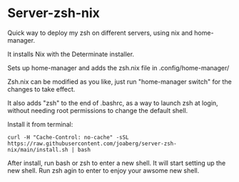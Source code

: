 # Server-zsh-nix
Quick way to deploy my zsh on different servers, using nix and home-manager.

It installs Nix with the Determinate installer.

Sets up home-manager and adds the zsh.nix file in .config/home-manager/

Zsh.nix can be modified as you like, just run "home-manager switch" for the changes to take effect.

It also adds "zsh" to the end of .bashrc, as a way to launch zsh at login, without needing root permissions to change the default shell.


Install it from terminal:
```
curl -H "Cache-Control: no-cache" -sSL https://raw.githubusercontent.com/joaberg/server-zsh-nix/main/install.sh | bash
```
After install, run bash or zsh to enter a new shell. It will start setting up the new shell.
Run zsh agin to enter to enjoy your awsome new shell.


